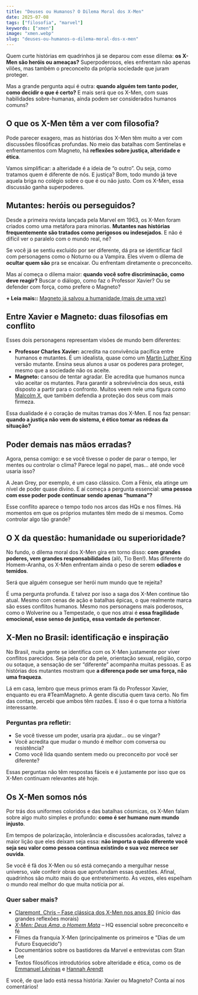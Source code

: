 ```yaml
---
title: "Deuses ou Humanos? O Dilema Moral dos X-Men"
date: 2025-07-08
tags: ["filosofia", "marvel"]
keywords: ["xmen"]
image: "xmen.webp"
slug: "deuses-ou-humanos-o-dilema-moral-dos-x-men"
---
```


Quem curte histórias em quadrinhos já se deparou com esse dilema: **os X-Men são heróis ou ameaças?** Superpoderosos, eles enfrentam não apenas vilões, mas também o preconceito da própria sociedade que juram proteger.

Mas a grande pergunta aqui é outra: **quando alguém tem tanto poder, como decidir o que é certo?** E mais será que os X-Men, com suas habilidades sobre-humanas, ainda podem ser considerados humanos comuns?

## O que os X-Men têm a ver com filosofia?

Pode parecer exagero, mas as histórias dos X-Men têm muito a ver com discussões filosóficas profundas. No meio das batalhas com Sentinelas e enfrentamentos com Magneto, há **reflexões sobre justiça, alteridade e ética**.

Vamos simplificar: a alteridade é a ideia de “o outro”. Ou seja, como tratamos quem é diferente de nós. E justiça? Bom, todo mundo já teve aquela briga no colégio sobre o que é ou não justo. Com os X-Men, essa discussão ganha superpoderes.

## Mutantes: heróis ou perseguidos?

Desde a primeira revista lançada pela Marvel em 1963, os X-Men foram criados como uma metáfora para minorias. **Mutantes nas histórias frequentemente são tratados como perigosos ou indesejados**. E não é difícil ver o paralelo com o mundo real, né?

Se você já se sentiu excluído por ser diferente, dá pra se identificar fácil com personagens como o Noturno ou a Vampira. Eles vivem o dilema de **ocultar quem são** pra se encaixar. Ou enfrentam diretamente o preconceito.

Mas aí começa o dilema maior: **quando você sofre discriminação, como deve reagir?** Buscar o diálogo, como faz o Professor Xavier? Ou se defender com força, como prefere o Magneto?

**+ Leia mais::** [Magneto já salvou a humanidade (mais de uma vez)](https://nerdatico.com.br/magneto-ja-salvou-a-humanidade/)

## Entre Xavier e Magneto: duas filosofias em conflito

Esses dois personagens representam visões de mundo bem diferentes:

*   **Professor Charles Xavier:** acredita na convivência pacífica entre humanos e mutantes. É um idealista, quase como um [Martin Luther King](https://pt.wikipedia.org/wiki/Martin_Luther_King_Jr.) versão mutante. Ensina seus alunos a usar os poderes para proteger, mesmo que a sociedade não os aceite.
*   **Magneto:** cansou de tentar agradar. Ele acredita que humanos nunca vão aceitar os mutantes. Para garantir a sobrevivência dos seus, está disposto a partir para o confronto. Muitos veem nele uma figura como [Malcolm X](https://pt.wikipedia.org/wiki/Malcolm_X), que também defendia a proteção dos seus com mais firmeza.

Essa dualidade é o coração de muitas tramas dos X-Men. E nos faz pensar: **quando a justiça não vem do sistema, é ético tomar as rédeas da situação?**

## Poder demais nas mãos erradas?

Agora, pensa comigo: e se você tivesse o poder de parar o tempo, ler mentes ou controlar o clima? Parece legal no papel, mas... até onde você usaria isso?

A Jean Grey, por exemplo, é um caso clássico. Com a Fênix, ela atinge um nível de poder quase divino. E aí começa a pergunta essencial: **uma pessoa com esse poder pode continuar sendo apenas “humana”?**

Esse conflito aparece o tempo todo nos arcos das HQs e nos filmes. Há momentos em que os próprios mutantes têm medo de si mesmos. Como controlar algo tão grande?

## O X da questão: humanidade ou superioridade?

No fundo, o dilema moral dos X-Men gira em torno disso: **com grandes poderes, vem grandes responsabilidades** (alô, Tio Ben!). Mas diferente do Homem-Aranha, os X-Men enfrentam ainda o peso de serem **odiados e temidos**.

Será que alguém consegue ser herói num mundo que te rejeita?

É uma pergunta profunda. E talvez por isso a saga dos X-Men continue tão atual. Mesmo com cenas de ação e batalhas épicas, o que realmente marca são esses conflitos humanos. Mesmo nos personagens mais poderosos, como o Wolverine ou a Tempestade, o que nos atrai é **essa fragilidade emocional, esse senso de justiça, essa vontade de pertencer**.

## X-Men no Brasil: identificação e inspiração

No Brasil, muita gente se identifica com os X-Men justamente por viver conflitos parecidos. Seja pela cor da pele, orientação sexual, religião, corpo ou sotaque, a sensação de ser “diferente” acompanha muitas pessoas. E as histórias dos mutantes mostram que **a diferença pode ser uma força, não uma fraqueza**.

Lá em casa, lembro que meus primos eram fã do Professor Xavier, enquanto eu era #TeamMagneto. A gente discutia quem tava certo. No fim das contas, percebi que ambos têm razões. E isso é o que torna a história interessante.

### Perguntas pra refletir:

*   Se você tivesse um poder, usaria pra ajudar... ou se vingar?
*   Você acredita que mudar o mundo é melhor com conversa ou resistência?
*   Como você lida quando sentem medo ou preconceito por você ser diferente?

Essas perguntas não têm respostas fáceis e é justamente por isso que os X-Men continuam relevantes até hoje.

## Os X-Men somos nós

Por trás dos uniformes coloridos e das batalhas cósmicas, os X-Men falam sobre algo muito simples e profundo: **como é ser humano num mundo injusto**.

Em tempos de polarização, intolerância e discussões acaloradas, talvez a maior lição que eles deixam seja essa: **não importa o quão diferente você seja seu valor como pessoa continua existindo e sua voz merece ser ouvida**.

Se você é fã dos X-Men ou só está começando a mergulhar nesse universo, vale conferir obras que aprofundam essas questões. Afinal, quadrinhos são muito mais do que entretenimento. Às vezes, eles espelham o mundo real melhor do que muita notícia por aí.

### Quer saber mais?

*   [Claremont, Chris – Fase clássica dos X-Men nos anos 80](https://amzn.to/4kqP8Ym) (início das grandes reflexões morais)
*   _[X-Men: Deus Ama, o Homem Mata](https://panini.com.br/x-men-deus-ama-o-homem-mata-marvel-graphic-novel)_ – HQ essencial sobre preconceito e fé
*   Filmes da franquia X-Men (principalmente os primeiros e "Dias de um Futuro Esquecido")
*   Documentários sobre os bastidores da Marvel e entrevistas com Stan Lee
*   Textos filosóficos introdutórios sobre alteridade e ética, como os de [Emmanuel Lévinas](https://en.wikipedia.org/wiki/Emmanuel_Levinas) e [Hannah Arendt](https://en.wikipedia.org/wiki/Hannah_Arendt)

E você, de que lado está nessa história: Xavier ou Magneto? Conta aí nos comentários!